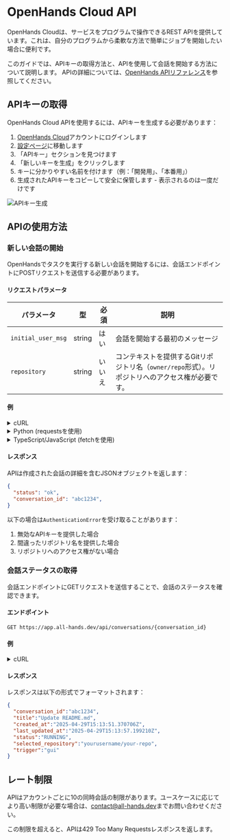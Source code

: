 # OpenHands Cloud API

OpenHands Cloudは、サービスをプログラムで操作できるREST APIを提供しています。これは、自分のプログラムから柔軟な方法で簡単にジョブを開始したい場合に便利です。

このガイドでは、APIキーの取得方法と、APIを使用して会話を開始する方法について説明します。
APIの詳細については、[OpenHands APIリファレンス](https://docs.all-hands.dev/swagger-ui/)を参照してください。

## APIキーの取得

OpenHands Cloud APIを使用するには、APIキーを生成する必要があります：

1. [OpenHands Cloud](https://app.all-hands.dev)アカウントにログインします
2. [設定ページ](https://app.all-hands.dev/settings)に移動します
3. 「APIキー」セクションを見つけます
4. 「新しいキーを生成」をクリックします
5. キーに分かりやすい名前を付けます（例：「開発用」、「本番用」）
6. 生成されたAPIキーをコピーして安全に保管します - 表示されるのは一度だけです

![APIキー生成](/img/docs/api-key-generation.png)

## APIの使用方法

### 新しい会話の開始

OpenHandsでタスクを実行する新しい会話を開始するには、会話エンドポイントにPOSTリクエストを送信する必要があります。

#### リクエストパラメータ

| パラメータ | 型 | 必須 | 説明 |
|-----------|------|----------|-------------|
| `initial_user_msg` | string | はい | 会話を開始する最初のメッセージ |
| `repository` | string | いいえ | コンテキストを提供するGitリポジトリ名（`owner/repo`形式）。リポジトリへのアクセス権が必要です。 |

#### 例

<details>
<summary>cURL</summary>

```bash
curl -X POST "https://app.all-hands.dev/api/conversations" \
  -H "Authorization: Bearer YOUR_API_KEY" \
  -H "Content-Type: application/json" \
  -d '{
    "initial_user_msg": "Check whether there is any incorrect information in the README.md file and send a PR to fix it if so.",
    "repository": "yourusername/your-repo"
  }'
```
</details>

<details>
<summary>Python (requestsを使用)</summary>

```python
import requests

api_key = "YOUR_API_KEY"
url = "https://app.all-hands.dev/api/conversations"

headers = {
    "Authorization": f"Bearer {api_key}",
    "Content-Type": "application/json"
}

data = {
    "initial_user_msg": "Check whether there is any incorrect information in the README.md file and send a PR to fix it if so.",
    "repository": "yourusername/your-repo"
}

response = requests.post(url, headers=headers, json=data)
conversation = response.json()

print(f"Conversation Link: https://app.all-hands.dev/conversations/{conversation['id']}")
print(f"Status: {conversation['status']}")
```
</details>

<details>
<summary>TypeScript/JavaScript (fetchを使用)</summary>

```typescript
const apiKey = "YOUR_API_KEY";
const url = "https://app.all-hands.dev/api/conversations";

const headers = {
  "Authorization": `Bearer ${apiKey}`,
  "Content-Type": "application/json"
};

const data = {
  initial_user_msg: "Check whether there is any incorrect information in the README.md file and send a PR to fix it if so.",
  repository: "yourusername/your-repo"
};

async function startConversation() {
  try {
    const response = await fetch(url, {
      method: "POST",
      headers: headers,
      body: JSON.stringify(data)
    });

    const conversation = await response.json();

    console.log(`Conversation Link: https://app.all-hands.dev/conversations/${conversation.id}`);
    console.log(`Status: ${conversation.status}`);

    return conversation;
  } catch (error) {
    console.error("Error starting conversation:", error);
  }
}

startConversation();
```

</details>

#### レスポンス

APIは作成された会話の詳細を含むJSONオブジェクトを返します：

```json
{
  "status": "ok",
  "conversation_id": "abc1234",
}
```

以下の場合は`AuthenticationError`を受け取ることがあります：

1. 無効なAPIキーを提供した場合
2. 間違ったリポジトリ名を提供した場合
3. リポジトリへのアクセス権がない場合


### 会話ステータスの取得

会話エンドポイントにGETリクエストを送信することで、会話のステータスを確認できます。

#### エンドポイント

```
GET https://app.all-hands.dev/api/conversations/{conversation_id}
```

#### 例

<details>
<summary>cURL</summary>

```bash
curl -X GET "https://app.all-hands.dev/api/conversations/{conversation_id}" \
  -H "Authorization: Bearer YOUR_API_KEY"
```
</details>

#### レスポンス

レスポンスは以下の形式でフォーマットされます：

```json
{
  "conversation_id":"abc1234",
  "title":"Update README.md",
  "created_at":"2025-04-29T15:13:51.370706Z",
  "last_updated_at":"2025-04-29T15:13:57.199210Z",
  "status":"RUNNING",
  "selected_repository":"yourusername/your-repo",
  "trigger":"gui"
}
```

## レート制限

APIはアカウントごとに10の同時会話の制限があります。ユースケースに応じてより高い制限が必要な場合は、[contact@all-hands.dev](mailto:contact@all-hands.dev)までお問い合わせください。

この制限を超えると、APIは429 Too Many Requestsレスポンスを返します。